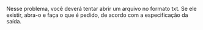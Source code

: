 Nesse problema, você deverá tentar abrir um arquivo no formato txt. Se ele existir, abra-o e faça o que é pedido, de acordo com a especificação da saída.

